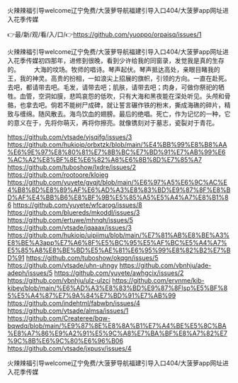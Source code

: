 火辣辣福引导welcome辽宁免费/大菠萝导航福建引导入口404/大菠萝app网址进入花季传媒

👉最/新/观/看/入/口/👉https://github.com/yuoppo/orpaisq/issues/1

火辣辣福引导welcome辽宁免费/大菠萝导航福建引导入口404/大菠萝app网址进入花季传媒初四那年，进修到很晚，看到少许给我的同窗录，发觉我是真的生存的。
　　大海的坟场。牧师的唱诗。琴声起伏。琴声抵达高处，亲眼目睹我的王，我的神灵。高贵的扮相，一如浪尖上招展的旗帜，引领的方向。一直在赴死。去吧，都请带去吧。毛发，请带去吧；肌肤，请带去吧；肉身，可做你祭祀的牺牲。血管，空洞如膜，悲鸣哀怨的低吹，只有大海和黑夜能在深处听见。头颅和骨骼，也拿去吧。倘若不能树尸成碑，就让誓言碾作铁的粉末，撕成海礁的碎片，精致与缠绵。随风散去。海鸟饮血的翅膀。最后的绝唱。死亡，作为记忆的一种，它的意义在于，先将你萌灭，再将你擦亮。就像镌刻对于墓志，瓷裂对于青花。


https://github.com/vtsade/vjsqifg/issues/3
https://github.com/hukioip/orbxtzk/blob/main/%E4%BB%99%E8%B8%AA%E6%9E%97%E8%80%81%E7%8B%BC%E7%BD%91%E7%AB%99%E6%AC%A2%E8%BF%8E%E6%82%A8%E6%8B%8D%E7%85%A7
https://github.com/tuboshow/lxdre/issues/2
https://github.com/rootoore/kloieg
https://github.com/yuyete/gvqjt/blob/main/%E6%97%A5%E6%9C%AC%E4%B8%8D%E8%89%AF%E6%AD%A3%E8%83%BD%E9%87%8F%E8%BD%AF%E4%BB%B6%E8%BF%9B%E5%85%A5%E5%A4%A7%E8%B1%86
https://github.com/yuyete/wfcarog/issues/8
https://github.com/bluereds/mkoddl/issues/3
https://github.com/ertuwe/mhnqh/issues/5
https://github.com/vtsade/jqaaax/issues/3
https://github.com/hukioip/uipiimu/blob/main/%E7%81%AB%E8%BE%A3%E8%BE%A3app%E7%A6%8F%E5%BC%95%E5%AF%BC%E5%A4%A7%E5%85%A8%E8%BE%BD%E5%AE%81%E6%95%99%E8%82%B2%E7%BD%91
https://github.com/tuboshow/okqgn/issues/5
https://github.com/vtsade/uhn-uhngy
https://github.com/vbnhju/ade-adeph/issues/5
https://github.com/yuyete/awhgcix/issues/2
https://github.com/vbnhju/ulz-ulzci
https://github.com/ervnme/kib-kibey/blob/main/%E6%AD%A3%E8%83%BD%E9%87%8Flsp%E5%BF%85%E5%A4%87%E7%9A%84%E7%BD%91%E7%AB%99
https://github.com/indehtml/fabwbn/issues/4
https://github.com/vtsade/almsa/issues/1
https://github.com/Createree/bqw-bqwdq/blob/main/%E9%87%8E%E8%8A%B1%E7%A4%BE%E5%8C%BA%E8%A7%86%E9%A2%91%E5%9C%A8%E7%BA%BF%E8%A7%82%E7%9C%8B%E6%9C%80%E6%96%B06
https://github.com/vtsade/jxpusv/issues/4

火辣辣福引导welcome辽宁免费/大菠萝导航福建引导入口404/大菠萝app网址进入花季传媒
